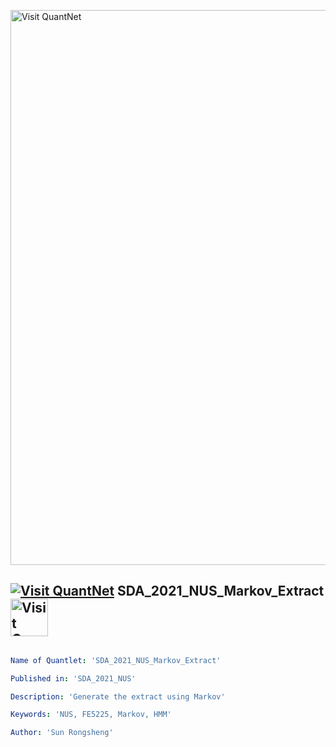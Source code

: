 [<img src="https://github.com/QuantLet/Styleguide-and-FAQ/blob/master/pictures/banner.png" width="888" alt="Visit QuantNet">](http://quantlet.de/)

## [<img src="https://github.com/QuantLet/Styleguide-and-FAQ/blob/master/pictures/qloqo.png" alt="Visit QuantNet">](http://quantlet.de/) **SDA_2021_NUS_Markov_Extract** [<img src="https://github.com/QuantLet/Styleguide-and-FAQ/blob/master/pictures/QN2.png" width="60" alt="Visit QuantNet 2.0">](http://quantlet.de/)

```yaml

Name of Quantlet: 'SDA_2021_NUS_Markov_Extract'

Published in: 'SDA_2021_NUS'

Description: 'Generate the extract using Markov'

Keywords: 'NUS, FE5225, Markov, HMM'

Author: 'Sun Rongsheng'

```